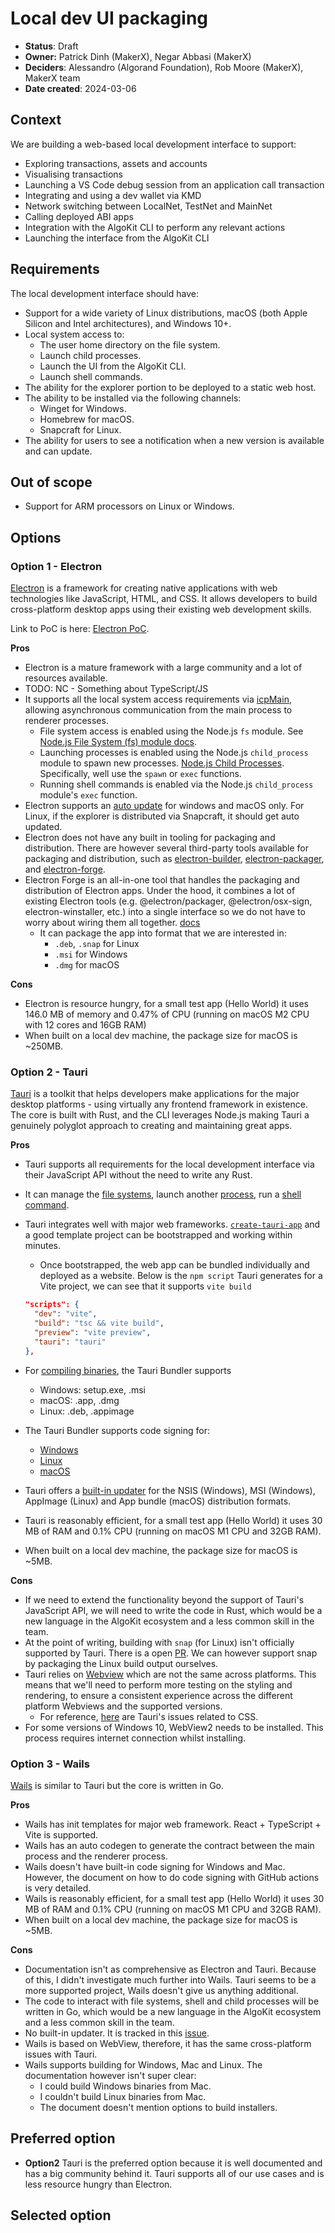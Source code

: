 # Local dev UI packaging

- **Status**: Draft
- **Owner:** Patrick Dinh (MakerX), Negar Abbasi (MakerX)
- **Deciders**: Alessandro (Algorand Foundation), Rob Moore (MakerX), MakerX team
- **Date created**: 2024-03-06

## Context

We are building a web-based local development interface to support:

- Exploring transactions, assets and accounts
- Visualising transactions
- Launching a VS Code debug session from an application call transaction
- Integrating and using a dev wallet via KMD
- Network switching between LocalNet, TestNet and MainNet
- Calling deployed ABI apps
- Integration with the AlgoKit CLI to perform any relevant actions
- Launching the interface from the AlgoKit CLI

## Requirements

The local development interface should have:

- Support for a wide variety of Linux distributions, macOS (both Apple Silicon and Intel architectures), and Windows 10+.
- Local system access to:
  - The user home directory on the file system.
  - Launch child processes.
  - Launch the UI from the AlgoKit CLI.
  - Launch shell commands.
- The ability for the explorer portion to be deployed to a static web host.
- The ability to be installed via the following channels:
  - Winget for Windows.
  - Homebrew for macOS.
  - Snapcraft for Linux.
- The ability for users to see a notification when a new version is available and can update.

## Out of scope

- Support for ARM processors on Linux or Windows.

## Options

### Option 1 - Electron

[Electron](https://www.electronjs.org/) is a framework for creating native applications with web technologies like JavaScript, HTML, and CSS. It allows developers to build cross-platform desktop apps using their existing web development skills.

Link to PoC is here: [Electron PoC](https://github.com/negar-abbasi/electron-poc).

**Pros**

- Electron is a mature framework with a large community and a lot of resources available.
- TODO: NC - Something about TypeScript/JS
- It supports all the local system access requirements via [icpMain](https://www.electronjs.org/docs/latest/api/ipc-main), allowing asynchronous communication from the main process to renderer processes.
  - File system access is enabled using the Node.js `fs` module. See [Node.js File System (fs) module docs](https://nodejs.org/api/fs.html).
  - Launching processes is enabled using the Node.js `child_process` module to spawn new processes. [Node.js Child Processes](https://nodejs.org/api/child_process.html). Specifically, well use the `spawn` or `exec` functions.
  - Running shell commands is enabled via the Node.js `child_process` module's `exec` function.
- Electron supports an [auto update](https://www.electronjs.org/docs/latest/api/auto-updater) for windows and macOS only. For Linux, if the explorer is distributed via Snapcraft, it should get auto updated.
- Electron does not have any built in tooling for packaging and distribution. There are however several third-party tools available for packaging and distribution, such as [electron-builder](https://www.electron.build/), [electron-packager](https://www.npmjs.com/package/electron-packager), and [electron-forge](https://www.electronforge.io/).
- Electron Forge is an all-in-one tool that handles the packaging and distribution of Electron apps. Under the hood, it combines a lot of existing Electron tools (e.g. @electron/packager, @electron/osx-sign, electron-winstaller, etc.) into a single interface so we do not have to worry about wiring them all together. [docs](https://www.electronjs.org/docs/latest/tutorial/tutorial-packaging#using-electron-forge)
  - It can package the app into format that we are interested in:
    - `.deb`, `.snap` for Linux
    - `.msi` for Windows
    - `.dmg` for macOS

**Cons**

- Electron is resource hungry, for a small test app (Hello World) it uses 146.0 MB of memory and 0.47% of CPU (running on macOS M2 CPU with 12 cores and 16GB RAM)
- When built on a local dev machine, the package size for macOS is ~250MB.

### Option 2 - Tauri

[Tauri](https://tauri.app/about/intro) is a toolkit that helps developers make applications for the major desktop platforms - using virtually any frontend framework in existence. The core is built with Rust, and the CLI leverages Node.js making Tauri a genuinely polyglot approach to creating and maintaining great apps.

**Pros**

- Tauri supports all requirements for the local development interface via their JavaScript API without the need to write any Rust.
- It can manage the [file systems](https://tauri.app/v1/api/js/fs), launch another [process](https://tauri.app/v1/api/js/process), run a [shell command](https://tauri.app/v1/api/js/shell).
- Tauri integrates well with major web frameworks. [`create-tauri-app`](https://github.com/tauri-apps/create-tauri-app) and a good template project can be bootstrapped and working within minutes.

  - Once bootstrapped, the web app can be bundled individually and deployed as a website. Below is the `npm script` Tauri generates for a Vite project, we can see that it supports `vite build`

  ```json
  "scripts": {
    "dev": "vite",
    "build": "tsc && vite build",
    "preview": "vite preview",
    "tauri": "tauri"
  },
  ```

- For [compiling binaries](https://tauri.app/v1/guides/building/), the Tauri Bundler supports
  - Windows: setup.exe, .msi
  - macOS: .app, .dmg
  - Linux: .deb, .appimage
- The Tauri Bundler supports code signing for:
  - [Windows](https://tauri.app/v1/guides/distribution/sign-windows)
  - [Linux](https://tauri.app/v1/guides/distribution/sign-linux)
  - [macOS](https://tauri.app/v1/guides/distribution/sign-macos)
- Tauri offers a [built-in updater](https://tauri.app/v1/guides/distribution/updater) for the NSIS (Windows), MSI (Windows), AppImage (Linux) and App bundle (macOS) distribution formats.
- Tauri is reasonably efficient, for a small test app (Hello World) it uses 30 MB of RAM and 0.1% CPU (running on macOS M1 CPU and 32GB RAM).
- When built on a local dev machine, the package size for macOS is ~5MB.

**Cons**

- If we need to extend the functionality beyond the support of Tauri's JavaScript API, we will need to write the code in Rust, which would be a new language in the AlgoKit ecosystem and a less common skill in the team.
- At the point of writing, building with `snap` (for Linux) isn't officially supported by Tauri. There is a open [PR](https://github.com/tauri-apps/tauri/pull/6532). We can however support snap by packaging the Linux build output ourselves.
- Tauri relies on [Webview](https://tauri.app/v1/references/webview-versions/) which are not the same across platforms. This means that we'll need to perform more testing on the styling and rendering, to ensure a consistent experience across the different platform Webviews and the supported versions.
  - For reference, [here](https://github.com/tauri-apps/tauri/issues?q=is%3Aissue+webview+css) are Tauri's issues related to CSS.
- For some versions of Windows 10, WebView2 needs to be installed. This process requires internet connection whilst installing.

### Option 3 - Wails

[Wails](https://wails.io/) is similar to Tauri but the core is written in Go.

**Pros**

- Wails has init templates for major web framework. React + TypeScript + Vite is supported.
- Wails has an auto codegen to generate the contract between the main process and the renderer process.
- Wails doesn't have built-in code signing for Windows and Mac. However, the document on how to do code signing with GitHub actions is very detailed.
- Wails is reasonably efficient, for a small test app (Hello World) it uses 30 MB of RAM and 0.1% CPU (running on macOS M1 CPU and 32GB RAM).
- When built on a local dev machine, the package size for macOS is ~5MB.

**Cons**

- Documentation isn't as comprehensive as Electron and Tauri. Because of this, I didn't investigate much further into Wails. Tauri seems to be a more supported project, Wails doesn't give us anything additional.
- The code to interact with file systems, shell and child processes will be written in Go, which would be a new language in the AlgoKit ecosystem and a less common skill in the team.
- No built-in updater. It is tracked in this [issue](https://github.com/wailsapp/wails/issues/1178).
- Wails is based on WebView, therefore, it has the same cross-platform issues with Tauri.
- Wails supports building for Windows, Mac and Linux. The documentation however isn't super clear:
  - I could build Windows binaries from Mac.
  - I couldn't build Linux binaries from Mac.
  - The document doesn't mention options to build installers.

## Preferred option

- **Option2** Tauri is the preferred option because it is well documented and has a big community behind it. Tauri supports all of our use cases and is less resource hungry than Electron.

## Selected option

